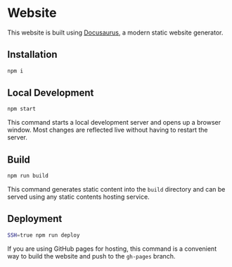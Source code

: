 # Website

This website is built using [Docusaurus](https://docusaurus.io/), a modern static website generator.

## Installation

```bash
npm i
```

## Local Development

```bash
npm start
```

This command starts a local development server and opens up a browser window. Most changes are reflected live without having to restart the server.

## Build

```bash
npm run build
```

This command generates static content into the `build` directory and can be served using any static contents hosting service.

## Deployment

```bash
SSH=true npm run deploy
```

If you are using GitHub pages for hosting, this command is a convenient way to build the website and push to the `gh-pages` branch.
